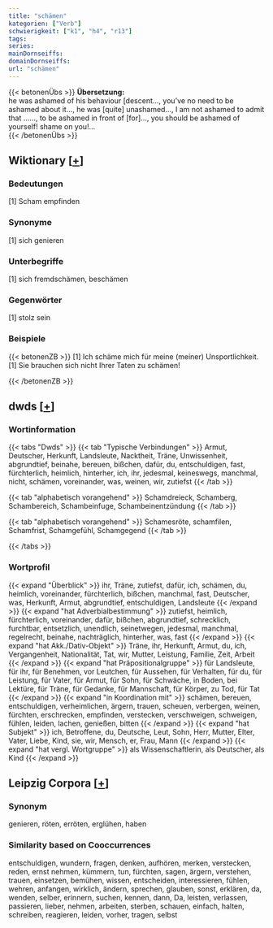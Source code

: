 ```yaml
---
title: "schämen"
kategorien: ["Verb"]
schwierigkeit: ["k1", "h4", "r13"]
tags:
series:
mainDornseiffs:
domainDornseiffs:
url: "schämen"
---
```


{{< betonenÜbs >}}
**Übersetzung:**  
he was ashamed of his behaviour [descent..., you’ve no need to be ashamed about it..., he was [quite] unashamed..., I am not ashamed to admit that …..., to be ashamed in front of [for]..., you should be ashamed of yourself! shame on you!...  
{{< /betonenÜbs >}}

## Wiktionary [[+](https://de.wiktionary.org/wiki/schämen)]

### Bedeutungen
[1] Scham empfinden  

### Synonyme
[1] sich genieren  

### Unterbegriffe
[1] sich fremdschämen, beschämen  

### Gegenwörter
[1] stolz sein  

### Beispiele
{{< betonenZB >}}
[1] Ich schäme mich für meine (meiner) Unsportlichkeit.  
[1] Sie brauchen sich nicht Ihrer Taten zu schämen!  

{{< /betonenZB >}}


## dwds [[+](https://www.dwds.de/wb/schämen)]

### Wortinformation
{{< tabs "Dwds" >}}
{{< tab "Typische Verbindungen" >}}
Armut, Deutscher, Herkunft, Landsleute, Nacktheit, Träne, Unwissenheit, abgrundtief, beinahe, bereuen, bißchen, dafür, du, entschuldigen, fast, fürchterlich, heimlich, hinterher, ich, ihr, jedesmal, keineswegs, manchmal, nicht, schämen, voreinander, was, weinen, wir, zutiefst
{{< /tab >}}

{{< tab "alphabetisch vorangehend" >}}
Schamdreieck, Schamberg, Schambereich, Schambeinfuge, Schambeinentzündung
{{< /tab >}}

{{< tab "alphabetisch vorangehend" >}}
Schamesröte, schamfilen, Schamfrist, Schamgefühl, Schamgegend
{{< /tab >}}

{{< /tabs >}}

### Wortprofil
{{< expand "Überblick" >}} ihr, Träne, zutiefst, dafür, ich, schämen, du, heimlich, voreinander, fürchterlich, bißchen, manchmal, fast, Deutscher, was, Herkunft, Armut, abgrundtief, entschuldigen, Landsleute {{< /expand >}}
{{< expand "hat Adverbialbestimmung" >}} zutiefst, heimlich, fürchterlich, voreinander, dafür, bißchen, abgrundtief, schrecklich, furchtbar, entsetzlich, unendlich, seinetwegen, jedesmal, manchmal, regelrecht, beinahe, nachträglich, hinterher, was, fast {{< /expand >}}
{{< expand "hat Akk./Dativ-Objekt" >}} Träne, ihr, Herkunft, Armut, du, ich, Vergangenheit, Nationalität, Tat, wir, Mutter, Leistung, Familie, Zeit, Arbeit {{< /expand >}}
{{< expand "hat Präpositionalgruppe" >}} für Landsleute, für ihr, für Benehmen, vor Leutchen, für Aussehen, für Verhalten, für du, für Leistung, für Vater, für Armut, für Sohn, für Schwäche, in Boden, bei Lektüre, für Träne, für Gedanke, für Mannschaft, für Körper, zu Tod, für Tat {{< /expand >}}
{{< expand "in Koordination mit" >}} schämen, bereuen, entschuldigen, verheimlichen, ärgern, trauen, scheuen, verbergen, weinen, fürchten, erschrecken, empfinden, verstecken, verschweigen, schweigen, fühlen, leiden, lachen, genießen, bitten {{< /expand >}}
{{< expand "hat Subjekt" >}} ich, Betroffene, du, Deutsche, Leut, Sohn, Herr, Mutter, Elter, Vater, Liebe, Kind, sie, wir, Mensch, er, Frau, Mann {{< /expand >}}
{{< expand "hat vergl. Wortgruppe" >}} als Wissenschaftlerin, als Deutscher, als Kind {{< /expand >}}

## Leipzig Corpora [[+](https://corpora.uni-leipzig.de/en/res?word=schämen&corpusId=deu_newscrawl-public_2018)]


### Synonym
genieren, röten, erröten, erglühen, haben


### Similarity based on Cooccurrences
entschuldigen, wundern, fragen, denken, aufhören, merken, verstecken, reden, ernst nehmen, kümmern, tun, fürchten, sagen, ärgern, verstehen, trauen, einsetzen, bemühen, wissen, entscheiden, interessieren, fühlen, wehren, anfangen, wirklich, ändern, sprechen, glauben, sonst, erklären, da, wenden, selber, erinnern, suchen, kennen, dann, Da, leisten, verlassen, passieren, lieber, nehmen, arbeiten, sterben, schauen, einfach, halten, schreiben, reagieren, leiden, vorher, tragen, selbst


